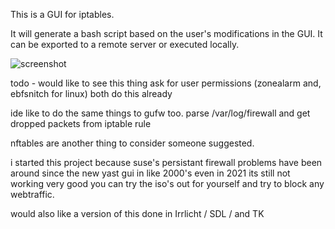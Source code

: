 This is a GUI for iptables.

It will generate a bash script based on the user's modifications in the GUI. It can be exported to a remote server or executed locally.

![screenshot ](screenshot.png)

todo - would like to see this thing ask for user permissions (zonealarm and, ebfsnitch for linux) both do this already

ide like to do the same things to gufw too. parse /var/log/firewall and get dropped packets from iptable rule

nftables are another thing to consider someone suggested.


i started this project because suse's persistant firewall problems have been around since the new yast gui in like 2000's even in 2021 its still not working very good you can try the iso's out for yourself and try to block any webtraffic.


would also like a version of this done in Irrlicht / SDL / and TK
